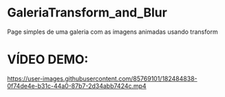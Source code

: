 # GaleriaTransform_and_Blur
Page simples de uma galeria com as imagens animadas usando transform

# VÍDEO DEMO:

https://user-images.githubusercontent.com/85769101/182484838-0f74de4e-b31c-44a0-87b7-2d34abb7424c.mp4
